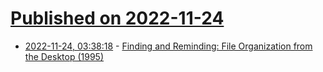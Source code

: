 # [Published on 2022-11-24](index.md)

* [2022-11-24, 03:38:18](https://lobste.rs/s/yg70oq/finding_reminding_file_organization) - [Finding and Reminding: File Organization from the Desktop (1995)](https://homepages.cwi.nl/~steven/sigchi/bulletin/1995.3/barreau.html)

